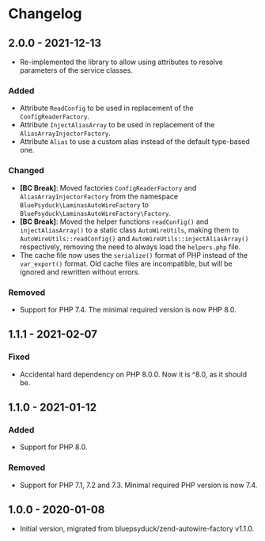 # Changelog

## 2.0.0 - 2021-12-13

- Re-implemented the library to allow using attributes to resolve parameters of the service classes.

### Added

- Attribute `ReadConfig` to be used in replacement of the `ConfigReaderFactory`.
- Attribute `InjectAliasArray` to be used in replacement of the `AliasArrayInjectorFactory`.
- Attribute `Alias` to use a custom alias instead of the default type-based one.

### Changed

- **[BC Break]**: Moved factories `ConfigReaderFactory` and `AliasArrayInjectorFactory` from the namespace
  `BluePsyduck\LaminasAutoWireFactory` to `BluePsyduck\LaminasAutoWireFactory\Factory`.
- **[BC Break]**: Moved the helper functions `readConfig()` and `injectAliasArray()` to a static class `AutoWireUtils`, 
  making them to `AutoWireUtils::readConfig()` and `AutoWireUtils::injectAliasArray()` respectively, removing the need
  to always load the `helpers.php` file.
- The cache file now uses the `serialize()` format of PHP instead of the `var_export()` format. Old cache files are 
  incompatible, but will be ignored and rewritten without errors.

### Removed

- Support for PHP 7.4. The minimal required version is now PHP 8.0.

## 1.1.1 - 2021-02-07

### Fixed

- Accidental hard dependency on PHP 8.0.0. Now it is ^8.0, as it should be.

## 1.1.0 - 2021-01-12

### Added

- Support for PHP 8.0.

### Removed

- Support for PHP 7.1, 7.2 and 7.3. Minimal required PHP version is now 7.4.

## 1.0.0 - 2020-01-08

- Initial version, migrated from bluepsyduck/zend-autowire-factory v1.1.0. 
